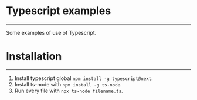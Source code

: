 # Typescript examples
---
Some examples of use of Typescript.

# Installation
---
1. Install typescript global `npm install -g typescript@next`.
2. Install ts-node with `npm install -g ts-node`.
3. Run every file with `npx ts-node filename.ts`.
